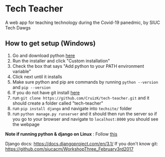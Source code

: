 # Tech Teacher
A web app for teaching technology during the Covid-19 panedmic, by SIUC Tech Dawgs
## How to get setup (Windows)
 1.  Go and download python [here](https://www.python.org/)
 2. Run the installer and click "Custom installation"
 3. Check the box that says "Add python to your PATH environment variable"
 4. Click next until it installs
 5. Make sure python and pip are commands by running `python --version` and `pip --version`
 6. If you do not have git install [here](https://git-scm.com/downloads)
 7. run `git clone https://github.com/CruizK/tech-teacher.git` and it should create a folder called "tech-teacher"
 8. run `pip install django` and navigate into `techsite/` folder 
 9. run `python manage.py runserver` and it should then run the server so if  you go to your browser and navigate to `localhost:8000` you should see the webpage

**Note if running python & django on Linux** : Follow [this](https://www.howtoforge.com/tutorial/how-to-install-django-on-ubuntu/)

Django docs: https://docs.djangoproject.com/en/3.1/
If you don't know git: https://github.com/siucacm/WorkshopThree_February3rd2017



